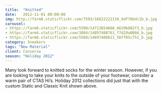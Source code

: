 ```yaml
---
title:  "Knitted"
date:   2012-11-01 00:00:00
img: http://farm8.staticflickr.com/7593/16622222110_6df76bdc1b_b.jpg
carousel:
- https://farm6.staticflickr.com/5590/14713854608_6629b082f3_b.jpg
- https://farm4.staticflickr.com/3884/14897408761_f7d29a000d_b.jpg
- https://farm6.staticflickr.com/5560/14897408621_56ff05c751_b.jpg
category: Sneakers
tags: "New Material"
client: Converse
season: "Holiday 2012"
---
```

Many look forward to knitted socks for the winter season. However, if you are looking to take your knits to the outside of your footwear, consider a warm pair of CTAS Hi’s. Holiday 2012 collections did just that with the custom Static and Classic Knit shown above.
